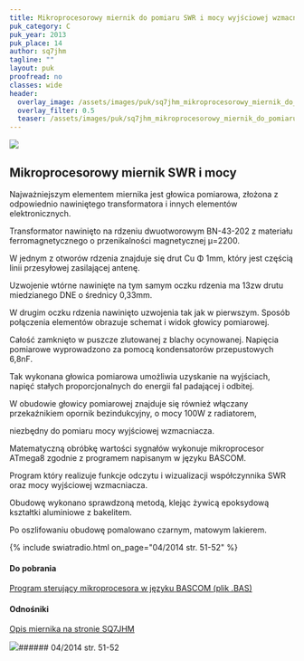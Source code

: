 ```yaml
---
title: Mikroprocesorowy miernik do pomiaru SWR i mocy wyjściowej wzmacniacza
puk_category: C
puk_year: 2013
puk_place: 14
author: sq7jhm
tagline: ""
layout: puk
proofread: no
classes: wide
header:
  overlay_image: /assets/images/puk/sq7jhm_mikroprocesorowy_miernik_do_pomiaru_swr_i_mocy_wyjściowej_wzmacniacza.jpg
  overlay_filter: 0.5
  teaser: /assets/images/puk/sq7jhm_mikroprocesorowy_miernik_do_pomiaru_swr_i_mocy_wyjściowej_wzmacniacza.jpg
---
```






 



![](assets/data/img/projects/2013-14-0.jpg) 



Mikroprocesorowy miernik SWR i mocy
-----------------------------------









 Najważniejszym elementem miernika jest głowica pomiarowa, złożona z odpowiednio nawiniętego transformatora i innych elementów elektronicznych.

 Transformator nawinięto na rdzeniu dwuotworowym BN-43-202 z materiału ferromagnetycznego o przenikalności magnetycznej μ=2200.

 W jednym z otworów rdzenia znajduje się drut Cu Φ 1mm, który jest częścią linii przesyłowej zasilającej antenę.

 Uzwojenie wtórne nawinięte na tym samym oczku rdzenia ma 13zw drutu miedzianego DNE o średnicy 0,33mm.

 W drugim oczku rdzenia nawinięto uzwojenia tak jak w pierwszym. Sposób połączenia elementów obrazuje schemat i widok głowicy pomiarowej.

 Całość zamknięto w puszcze zlutowanej z blachy ocynowanej. Napięcia pomiarowe wyprowadzono za pomocą kondensatorów przepustowych 6,8nF.

 Tak wykonana głowica pomiarowa umożliwia uzyskanie na wyjściach, napięć stałych proporcjonalnych do energii fal padającej i odbitej.








 W obudowie głowicy pomiarowej znajduje się również włączany przekaźnikiem opornik bezindukcyjny, o mocy 100W z radiatorem,

 niezbędny do pomiaru mocy wyjściowej wzmacniacza.






 Matematyczną obróbkę wartości sygnałów wykonuje mikroprocesor ATmega8 zgodnie z programem napisanym w języku BASCOM.

 Program który realizuje funkcje odczytu i wizualizacji współczynnika SWR oraz mocy wyjściowej wzmacniacza.






 Obudowę wykonano sprawdzoną metodą, klejąc żywicą epoksydową kształtki aluminiowe z bakelitem.

 Po oszlifowaniu obudowę pomalowano czarnym, matowym lakierem.



{% include swiatradio.html on_page="04/2014 str. 51-52" %}
#### Do pobrania

[Program sterujący mikroprocesora w języku BASCOM (plik .BAS)](/assets/bin/SQ7JHM_Miernik-SWR-i-mocy_program-BASCOM.bas)




#### Odnośniki

[Opis miernika na stronie SQ7JHM](https://sq7jhm.pzk.pl/swrmeter.html)

 



![](assets/img/logo/sr_logo_s.jpg)###### 04/2014 str. 51-52

 





 


